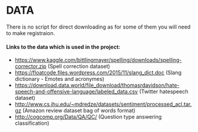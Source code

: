 # DATA
There is no script for direct downloading as for some of them you will need to make registraion.
#### Links to the data which is used in the project:
* https://www.kaggle.com/bittlingmayer/spelling/downloads/spelling-corrector.zip (Spell correction dataset)
* https://floatcode.files.wordpress.com/2015/11/slang_dict.doc (Slang dictionary - Emotes and acronymes)
* https://download.data.world/file_download/thomasrdavidson/hate-speech-and-offensive-language/labeled_data.csv (Twitter hatespeech dataset)
* http://www.cs.jhu.edu/~mdredze/datasets/sentiment/processed_acl.tar.gz (Amazon review dataset bag of words format)
* http://cogcomp.org/Data/QA/QC/ (Question type answering classification)